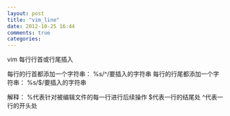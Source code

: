 ```yaml
---
layout: post
title: "vim_line"
date: 2012-10-25 16:44
comments: true
categories:
---
```


vim 每行行首或行尾插入

每行的行首都添加一个字符串：
    %s/^/要插入的字符串
每行的行尾都添加一个字符串：
    %s/$/要插入的字符串

解释：
%代表针对被编辑文件的每一行进行后续操作
$代表一行的结尾处
^代表一行的开头处

<!-- more -->
